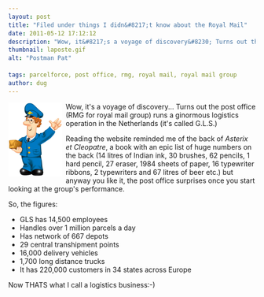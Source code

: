 ```yaml
---
layout: post
title: "Filed under things I didn&#8217;t know about the Royal Mail"
date: 2011-05-12 17:12:12
description: "Wow, it&#8217;s a voyage of discovery&#8230; Turns out the post office (RMG for royal mail group) runs a ginormous logistics operation in the Netherlands (it&#8217;s called G.L.S.) Reading the website reminded me of the back of Asterix et Cleopatre, a&#8230;"
thumbnail: laposte.gif
alt: "Postman Pat"

tags: parcelforce, post office, rmg, royal mail, royal mail group
author: dug
---
```


<p><img alt="Postman Pat" src="/assets/i/laposte.gif" width="110" height="150" class="mt-image-left" style="float: left; margin: 0 0.5em 0.25em 0;" />Wow, it's a voyage of discovery... Turns out the post office (RMG for royal mail group) runs a ginormous logistics operation in the Netherlands (it's called <span class="caps">G.L.S.</span>)</p>

<p>Reading the website reminded me of the back of <em>Asterix et Cleopatre</em>, a book with an epic list of huge numbers on the back (14 litres of Indian ink, 30 brushes, 62 pencils, 1 hard pencil, 27 eraser, 1984 sheets of paper, 16 typewriter ribbons, 2 typewriters and 67 litres of beer etc.) but anyway you like it, the post office surprises once you start looking at the group's performance.</p>

<p>So, the figures:</p>

<ul>
<li><span class="caps">GLS </span>has 14,500 employees</li>
<li>Handles over 1 million parcels a day</li>
<li>Has network of 667 depots</li>
<li>29 central transhipment points</li>
<li>16,000 delivery vehicles</li>
<li>1,700 long distance trucks</li>
<li>It has 220,000 customers in 34 states across Europe</li>
</ul>

<p>Now <span class="caps">THATS </span>what I call a logistics business:-)</p>
